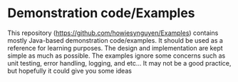 # Demonstration code/Examples

This repository (https://github.com/howiesynguyen/Examples) contains mostly Java-based demonstration code/examples. It should be used as a reference for learning purposes. The design and implementation are kept simple as much as possible. The examples ignore some concerns such as unit testing, error handling, logging, and etc… It may not be a good practice, but hopefully it could give you some ideas
